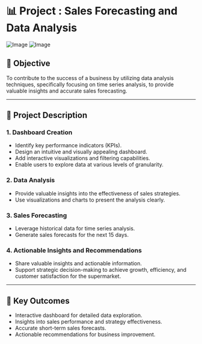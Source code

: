 # 📊 Project : Sales Forecasting and Data Analysis
![Image](https://github.com/user-attachments/assets/0919d05d-7503-4088-9693-5f38263e0db3)
![Image](https://github.com/user-attachments/assets/52191747-a513-4065-946b-c58e1772e03a)
## 📝 Objective
To contribute to the success of a business by utilizing data analysis techniques, specifically focusing on time series analysis, to provide valuable insights and accurate sales forecasting.

---

## 📄 Project Description

### 1. Dashboard Creation
- Identify key performance indicators (KPIs).
- Design an intuitive and visually appealing dashboard.
- Add interactive visualizations and filtering capabilities.
- Enable users to explore data at various levels of granularity.

### 2. Data Analysis
- Provide valuable insights into the effectiveness of sales strategies.
- Use visualizations and charts to present the analysis clearly.

### 3. Sales Forecasting
- Leverage historical data for time series analysis.
- Generate sales forecasts for the next 15 days.

### 4. Actionable Insights and Recommendations
- Share valuable insights and actionable information.
- Support strategic decision-making to achieve growth, efficiency, and customer satisfaction for the supermarket.

---

## 🏅 Key Outcomes
- Interactive dashboard for detailed data exploration.
- Insights into sales performance and strategy effectiveness.
- Accurate short-term sales forecasts.
- Actionable recommendations for business improvement.
